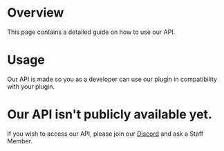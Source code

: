 # Overview
This page contains a detailed guide on how to use our API.
<br>

# Usage
Our API is made so you as a developer can use our plugin in compatibility with your plugin.

<!--# Title on what is being explained
Explanation here
<br>

# Code example

```Code```-->

# Our API isn't publicly available yet.
If you wish to access our API, please join our [Discord](https://discord.gg/yZbqbKfJGh) and ask a Staff Member.